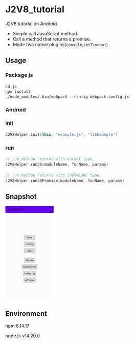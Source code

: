 # J2V8_tutorial

J2V8 tutorial on Android.
- Simple call JavaScript method.
- Call a method that returns a promise.
- Made two native plugins(`console`,`setTimeout`)
## Usage
### Package js
```shell
cd js
npm install
./node_modules/.bin/webpack --config webpack.config.js
```
### Android
### init

```kotlin
J2V8Helper.init(this, "example.js", "libExample")
```
### run

```kotlin
// run method returns with normal type.
J2V8Helper.runJS(moduleName, funName, params)

// run method returns with [Promise] type.
J2V8Helper.runJSPromise(moduleName, funName, params)
```
## Snapshot

<img src=".img/main.png" width="30%"/>

## Environment

npm 6.14.17

node.js v14.20.0

